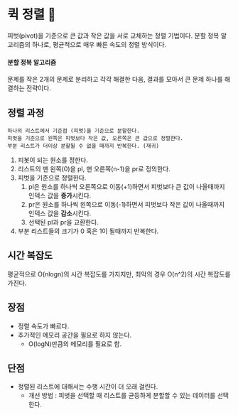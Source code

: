 퀵 정렬 🚀
=========================
피벗(pivot)을 기준으로 큰 값과 작은 값을 서로 교체하는 정렬 기법이다.
분할 정복 알고리즘의 하나로, 평균적으로 매우 빠른 속도의 정렬 방식이다. 

#### 분할 정복 알고리즘
문제를 작은 2개의 문제로 분리하고 각각 해결한 다음, 결과를 모아서 큰 문제 하나를 해결하는 전략이다.

정렬 과정
-----------
```
하나의 리스트에서 기준점 (피벗)을 기준으로 분할한다.
피벗을 기준으로 왼쪽은 피벗보다 작은 값, 오른쪽은 큰 값으로 정렬한다.
부분 리스트가 더이상 분할될 수 없을 때까지 반복한다. (재귀)
``` 
1. 피봇이 되는 원소를 정한다.
2. 리스트의 맨 왼쪽(0)을 pl, 맨 오른쪽(n-1)을 pr로 정의한다.
3. 피벗을 기준으로 정렬한다. 
    1. pl은 원소를 하나씩 오른쪽으로 이동(+1)하면서 피벗보다 큰 값이 나올때까지 인덱스 값을 **증가**시킨다.
    2. pr은 원소를 하나씩 왼쪽으로 이동(-1)하면서 피벗보다 작은 값이 나올때까지 인덱스 값을 **감소**시킨다.
    3. 선택된 pl과 pr을 교환한다.
4. 부분 리스트들의 크기가 0 혹은 1이 될때까지 반복한다.

시간 복잡도
-----------
평균적으로 O(nlogn)의 시간 복잡도를 가지지만, 최악의 경우 O(n^2)의 시간 복잡도를 가진다.

장점
--------------
+ 정렬 속도가 빠르다.
+ 추가적인 메모리 공간을 필요로 하지 않는다.
    + O(logN)만큼의 메모리를 필요로 함.

단점
-----------
+ 정렬된 리스트에 대해서는 수행 시간이 더 오래 걸린다.    
    + 개선 방법 : 피벗을 선택할 때 리스트를 균등하게 분할할 수 있는 데이터를 선택한다.